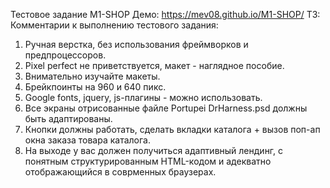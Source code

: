 Тестовое задание M1-SHOP
Демо: https://mev08.github.io/M1-SHOP/
ТЗ: Комментарии к выполнению тестового задания:
1) Ручная верстка, без использования фреймворков и предпроцессоров.
2) Pixel perfect не приветствуется, макет - наглядное пособие.
3) Внимательно изучайте макеты.
4) Брейкпоинты на 960 и 640 пикс.
5) Google fonts, jquery, js-плагины - можно использовать.
6) Все экраны отрисованные файле Portupei DrHarness.psd должны быть адаптированы.
7) Кнопки должны работать, сделать вкладки каталога + вызов поп-ап окна заказа товара каталога. 
8) На выходе у вас должен получиться адаптивный лендинг, с понятным структурированным HTML-кодом и адекватно отображающийся в соврменных браузерах.